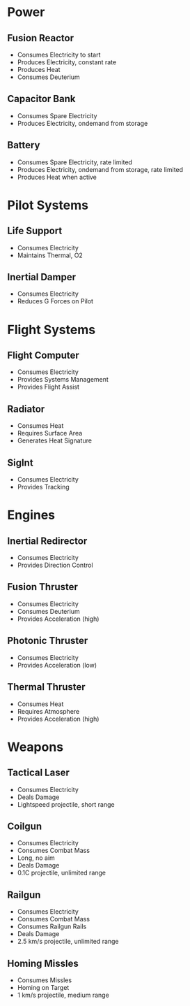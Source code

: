 Power
=========
Fusion Reactor
----------------
- Consumes Electricity to start
- Produces Electricity, constant rate
- Produces Heat
- Consumes Deuterium

Capacitor Bank
----------------
- Consumes Spare Electricity
- Produces Electricity, ondemand from storage

Battery
----------------
- Consumes Spare Electricity, rate limited
- Produces Electricity, ondemand from storage, rate limited
- Produces Heat when active

Pilot Systems
==============
Life Support
----------------
- Consumes Electricity
- Maintains Thermal, O2

Inertial Damper
----------------
- Consumes Electricity
- Reduces G Forces on Pilot

Flight Systems
==================
Flight Computer
----------------
- Consumes Electricity
- Provides Systems Management
- Provides Flight Assist

Radiator
----------------
- Consumes Heat
- Requires Surface Area
- Generates Heat Signature

SigInt
----------------
- Consumes Electricity
- Provides Tracking

Engines
==========
Inertial Redirector
----------------------
- Consumes Electricity
- Provides Direction Control

Fusion Thruster
----------------
- Consumes Electricity
- Consumes Deuterium
- Provides Acceleration (high)

Photonic Thruster
----------------
- Consumes Electricity
- Provides Acceleration (low)

Thermal Thruster
------------------
- Consumes Heat
- Requires Atmosphere
- Provides Acceleration (high)

Weapons
==========
Tactical Laser
----------------
- Consumes Electricity
- Deals Damage
- Lightspeed projectile, short range

Coilgun
----------------
- Consumes Electricity
- Consumes Combat Mass
- Long, no aim
- Deals Damage
- 0.1C projectile, unlimited range

Railgun
----------------
- Consumes Electricity
- Consumes Combat Mass
- Consumes Railgun Rails
- Deals Damage
- 2.5 km/s projectile, unlimited range

Homing Missles
----------------
- Consumes Missles
- Homing on Target
- 1 km/s projectile, medium range
